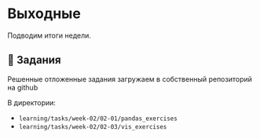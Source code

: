 # Выходные
Подводим итоги недели.

## 📌 Задания
Решенные отложенные задания загружаем в собственный репозиторий на github

В директории: 
- `learning/tasks/week-02/02-01/pandas_exercises`
- `learning/tasks/week-02/02-03/vis_exercises`